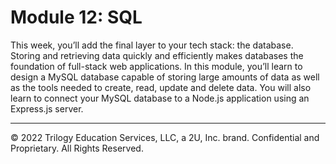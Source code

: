 # Module 12: SQL
This week, you’ll add the final layer to your tech stack: the database. Storing and retrieving data quickly and efficiently makes databases the foundation of full-stack web applications. In this module, you’ll learn to design a MySQL database capable of storing large amounts of data as well as the tools needed to create, read, update and delete data. You will also learn to connect your MySQL database to a Node.js application using an Express.js server.

---
© 2022 Trilogy Education Services, LLC, a 2U, Inc. brand. Confidential and Proprietary. All Rights Reserved.